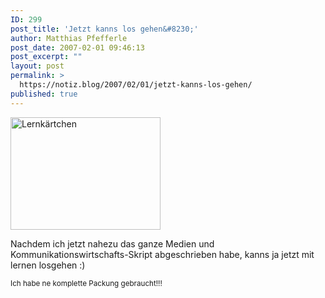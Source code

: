 ```yaml
---
ID: 299
post_title: 'Jetzt kanns los gehen&#8230;'
author: Matthias Pfefferle
post_date: 2007-02-01 09:46:13
post_excerpt: ""
layout: post
permalink: >
  https://notiz.blog/2007/02/01/jetzt-kanns-los-gehen/
published: true
---
```

<a href="http://www.flickr.com/photos/pfefferle/376325715/" title="Photo Sharing"><img src="http://farm1.static.flickr.com/73/376325715_6e3c0d5f04_m.jpg" alt="Lernkärtchen" height="180" width="240" /></a>

Nachdem ich jetzt nahezu das ganze Medien und Kommunikationswirtschafts-Skript abgeschrieben habe, kanns ja jetzt mit lernen losgehen :)

<small>Ich habe ne komplette Packung gebraucht!!!</small>